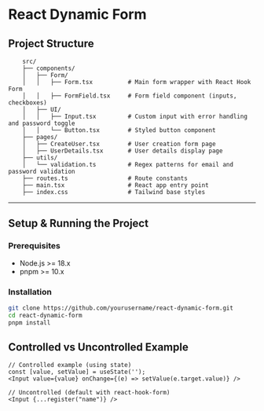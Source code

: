 # React Dynamic Form

## Project Structure

```
    src/
    ├── components/
    │   ├── Form/
    │   │   ├── Form.tsx          # Main form wrapper with React Hook Form
    │   │   ├── FormField.tsx     # Form field component (inputs, checkboxes)
    │   ├── UI/
    │   │   ├── Input.tsx         # Custom input with error handling and password toggle
    │   │   └── Button.tsx        # Styled button component
    ├── pages/
    │   ├── CreateUser.tsx        # User creation form page
    │   ├── UserDetails.tsx       # User details display page
    ├── utils/
    │   └── validation.ts         # Regex patterns for email and password validation
    ├── routes.ts                 # Route constants
    ├── main.tsx                  # React app entry point
    ├── index.css                 # Tailwind base styles

```


---

## Setup & Running the Project

### Prerequisites

- Node.js >= 18.x
- pnpm >= 10.x

### Installation

```bash
git clone https://github.com/yourusername/react-dynamic-form.git
cd react-dynamic-form
pnpm install
```

## Controlled vs Uncontrolled Example

```tsx
// Controlled example (using state)
const [value, setValue] = useState('');
<Input value={value} onChange={(e) => setValue(e.target.value)} />

// Uncontrolled (default with react-hook-form)
<Input {...register("name")} />